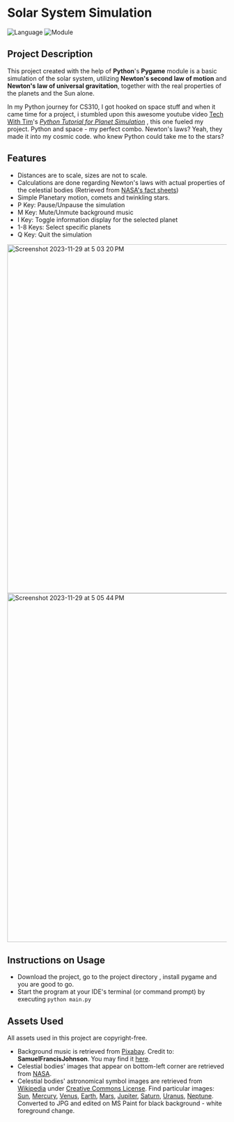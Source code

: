 # Solar System Simulation

![Language](https://img.shields.io/badge/language-python-blue)
![Module](https://img.shields.io/badge/module-pygame-orange)

## Project Description

This project created with the help of **Python**'s **Pygame** module is a basic simulation of the solar system, utilizing **Newton's second law of motion** and **Newton's law of universal gravitation**, together with the real properties of the planets and the Sun alone.

In my Python journey for CS310, I got hooked on space stuff and when it came time for a project, i stumbled upon this awesome youtube video <a href="https://www.youtube.com/@TechWithTim">Tech With Tim</a>'s <a href="https://www.youtube.com/watch?v=WTLPmUHTPqo"><i>Python Tutorial for Planet Simulation</i></a> , this one fueled my project. Python and space - my perfect combo. Newton's laws? Yeah, they made it into my cosmic code. who knew Python could take me to the stars?

## Features

- Distances are to scale, sizes are not to scale.
- Calculations are done regarding Newton's laws with actual properties of the celestial bodies (Retrieved from <a href="https://nssdc.gsfc.nasa.gov/planetary/factsheet/">NASA's fact sheets</a>)
- Simple Planetary motion, comets and twinkling stars.
- P Key: Pause/Unpause the simulation
- M Key: Mute/Unmute background music
- I Key: Toggle information display for the selected planet
- 1-8 Keys: Select specific planets
- Q Key: Quit the simulation

<img width="800" alt="Screenshot 2023-11-29 at 5 03 20 PM" src="https://github.com/mohit01-10/Solar_system-Simulation/assets/114811695/72f5e2cc-0e5d-40fb-bad8-42bed667be38">
<img width="800" alt="Screenshot 2023-11-29 at 5 05 44 PM" src="https://github.com/mohit01-10/Solar_system-Simulation/assets/114811695/7f9377a0-9588-44db-943f-b1ddc94ae543">

## Instructions on Usage
- Download the project, go to the project directory , install pygame and you are good to go.
- Start the program at your IDE's terminal (or command prompt) by executing ```python main.py```

## Assets Used

All assets used in this project are copyright-free. 

- Background music is retrieved from <a href="https://pixabay.com/">Pixabay</a>. Credit to: **SamuelFrancisJohnson**. You may find it <a href="https://pixabay.com/sound-effects/superspacy-atmosphere-106826/">here</a>.
- Celestial bodies' images that appear on bottom-left corner are retrieved from <a href="https://images.nasa.gov/">NASA</a>.
- Celestial bodies' astronomical symbol images are retrieved from <a href="https://en.wikipedia.org">Wikipedia</a> under <a href="https://creativecommons.org/licenses/by-sa/4.0/deed.en">Creative Commons License</a>. Find particular images: <a href="https://en.wikipedia.org/wiki/File:Sun_symbol_(fixed_width).svg">Sun</a>, <a href="https://en.wikipedia.org/wiki/File:Mercury_symbol_(fixed_width).svg">Mercury</a>, <a href="https://en.wikipedia.org/wiki/File:Venus_symbol_(fixed_width).svg">Venus</a>, <a href="https://en.wikipedia.org/wiki/File:Globus_cruciger_(fixed_width).svg">Earth</a>, <a href="https://en.wikipedia.org/wiki/File:Mars_symbol_(fixed_width).svg">Mars</a>, <a href="https://en.wikipedia.org/wiki/File:Jupiter_symbol_(fixed_width).svg">Jupiter</a>, <a href="https://en.wikipedia.org/wiki/File:Saturn_symbol_(fixed_width).svg">Saturn</a>, <a href="https://en.wikipedia.org/wiki/File:Uranus_symbol_(fixed_width).svg">Uranus</a>, <a href="https://en.wikipedia.org/wiki/File:Neptune_symbol_(fixed_width).svg">Neptune</a>. Converted to JPG and edited on MS Paint for black background - white foreground change.
